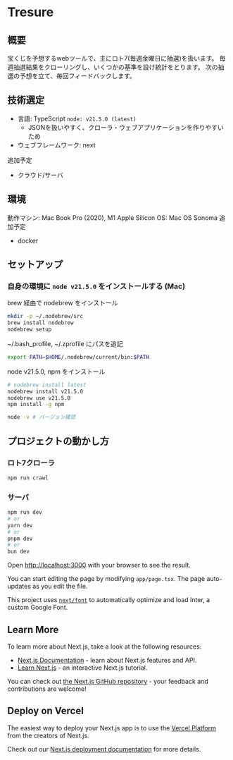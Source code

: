 # Tresure

## 概要
宝くじを予想するwebツールで、主にロト7(毎週金曜日に抽選)を扱います。
毎週抽選結果をクローリングし、いくつかの基準を設け統計をとります。
次の抽選の予想を立て、毎回フィードバックします。

## 技術選定

+ 言語: TypeScript `node: v21.5.0 (latest)`
  + JSONを扱いやすく、クローラ・ウェブアプリケーションを作りやすいため
+ ウェブフレームワーク: next

追加予定
+ クラウド/サーバ

## 環境

動作マシン: Mac Book Pro (2020), M1 Apple Silicon
OS: Mac OS Sonoma
追加予定
+ docker

## セットアップ

### 自身の環境に `node v21.5.0` をインストールする (Mac)

brew 経由で nodebrew をインストール
```sh
mkdir -p ~/.nodebrew/src
brew install nodebrew
nodebrew setup
```

~/.bash_profile, ~/.zprofile にパスを追記
```sh
export PATH=$HOME/.nodebrew/current/bin:$PATH
```

node v21.5.0, npm をインストール
```sh
# nodebrew install latest
nodebrew install v21.5.0
nodebrew use v21.5.0
npm install -g npm

node -v # バージョン確認
```

## プロジェクトの動かし方

### ロト7クローラ
```sh
npm run crawl
```

### サーバ

```bash
npm run dev
# or
yarn dev
# or
pnpm dev
# or
bun dev
```

Open [http://localhost:3000](http://localhost:3000) with your browser to see the result.

You can start editing the page by modifying `app/page.tsx`. The page auto-updates as you edit the file.

This project uses [`next/font`](https://nextjs.org/docs/basic-features/font-optimization) to automatically optimize and load Inter, a custom Google Font.

## Learn More

To learn more about Next.js, take a look at the following resources:

- [Next.js Documentation](https://nextjs.org/docs) - learn about Next.js features and API.
- [Learn Next.js](https://nextjs.org/learn) - an interactive Next.js tutorial.

You can check out [the Next.js GitHub repository](https://github.com/vercel/next.js/) - your feedback and contributions are welcome!

## Deploy on Vercel

The easiest way to deploy your Next.js app is to use the [Vercel Platform](https://vercel.com/new?utm_medium=default-template&filter=next.js&utm_source=create-next-app&utm_campaign=create-next-app-readme) from the creators of Next.js.

Check out our [Next.js deployment documentation](https://nextjs.org/docs/deployment) for more details.
